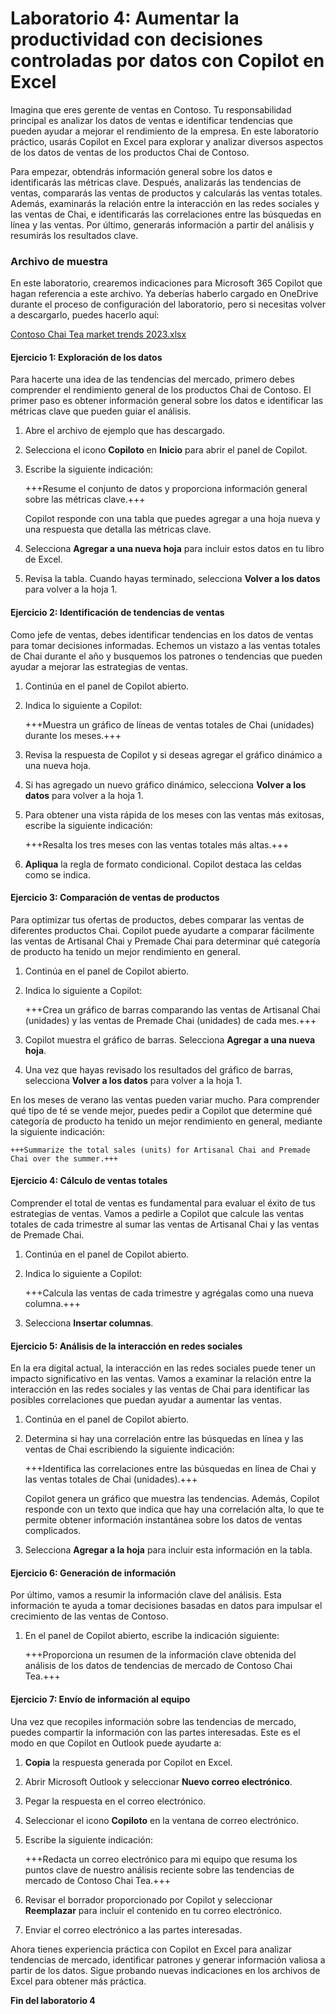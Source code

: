 # Laboratorio 4: Aumentar la productividad con decisiones controladas por datos con Copilot en Excel

Imagina que eres gerente de ventas en Contoso. Tu responsabilidad principal es analizar los datos de ventas e identificar tendencias que pueden ayudar a mejorar el rendimiento de la empresa. En este laboratorio práctico, usarás Copilot en Excel para explorar y analizar diversos aspectos de los datos de ventas de los productos Chai de Contoso.

Para empezar, obtendrás información general sobre los datos e identificarás las métricas clave. Después, analizarás las tendencias de ventas, compararás las ventas de productos y calcularás las ventas totales. Además, examinarás la relación entre la interacción en las redes sociales y las ventas de Chai, e identificarás las correlaciones entre las búsquedas en línea y las ventas. Por último, generarás información a partir del análisis y resumirás los resultados clave.

### Archivo de muestra

En este laboratorio, crearemos indicaciones para Microsoft 365 Copilot que hagan referencia a este archivo. Ya deberías haberlo cargado en OneDrive durante el proceso de configuración del laboratorio, pero si necesitas volver a descargarlo, puedes hacerlo aquí:

[Contoso Chai Tea market trends 2023.xlsx](https://go.microsoft.com/fwlink/?linkid=2268822)

#### Ejercicio 1: Exploración de los datos

Para hacerte una idea de las tendencias del mercado, primero debes comprender el rendimiento general de los productos Chai de Contoso. El primer paso es obtener información general sobre los datos e identificar las métricas clave que pueden guiar el análisis.

1. Abre el archivo de ejemplo que has descargado.

1. Selecciona el icono **Copiloto** en **Inicio** para abrir el panel de Copilot.

1. Escribe la siguiente indicación:

    +++Resume el conjunto de datos y proporciona información general sobre las métricas clave.+++

    Copilot responde con una tabla que puedes agregar a una hoja nueva y una respuesta que detalla las métricas clave.

1. Selecciona **Agregar a una nueva hoja** para incluir estos datos en tu libro de Excel.

1. Revisa la tabla. Cuando hayas terminado, selecciona **Volver a los datos** para volver a la hoja 1.

#### Ejercicio 2: Identificación de tendencias de ventas

Como jefe de ventas, debes identificar tendencias en los datos de ventas para tomar decisiones informadas. Echemos un vistazo a las ventas totales de Chai durante el año y busquemos los patrones o tendencias que pueden ayudar a mejorar las estrategias de ventas.

1. Continúa en el panel de Copilot abierto.

1. Indica lo siguiente a Copilot:

    +++Muestra un gráfico de líneas de ventas totales de Chai (unidades) durante los meses.+++

1. Revisa la respuesta de Copilot y si deseas agregar el gráfico dinámico a una nueva hoja.

1. Si has agregado un nuevo gráfico dinámico, selecciona **Volver a los datos** para volver a la hoja 1.
   
1. Para obtener una vista rápida de los meses con las ventas más exitosas, escribe la siguiente indicación:

    +++Resalta los tres meses con las ventas totales más altas.+++

1. **Apliqua** la regla de formato condicional. Copilot destaca las celdas como se indica.

#### Ejercicio 3: Comparación de ventas de productos

Para optimizar tus ofertas de productos, debes comparar las ventas de diferentes productos Chai. Copilot puede ayudarte a comparar fácilmente las ventas de Artisanal Chai y Premade Chai para determinar qué categoría de producto ha tenido un mejor rendimiento en general.

1. Continúa en el panel de Copilot abierto.

1. Indica lo siguiente a Copilot:

    +++Crea un gráfico de barras comparando las ventas de Artisanal Chai (unidades) y las ventas de Premade Chai (unidades) de cada mes.+++

1. Copilot muestra el gráfico de barras. Selecciona **Agregar a una nueva hoja**.

1. Una vez que hayas revisado los resultados del gráfico de barras, selecciona **Volver a los datos** para volver a la hoja 1.
   
En los meses de verano las ventas pueden variar mucho. Para comprender qué tipo de té se vende mejor, puedes pedir a Copilot que determine qué categoría de producto ha tenido un mejor rendimiento en general, mediante la siguiente indicación:

    +++Summarize the total sales (units) for Artisanal Chai and Premade Chai over the summer.+++

#### Ejercicio 4: Cálculo de ventas totales

Comprender el total de ventas es fundamental para evaluar el éxito de tus estrategias de ventas. Vamos a pedirle a Copilot que calcule las ventas totales de cada trimestre al sumar las ventas de Artisanal Chai y las ventas de Premade Chai.

1. Continúa en el panel de Copilot abierto.

1. Indica lo siguiente a Copilot:

    +++Calcula las ventas de cada trimestre y agrégalas como una nueva columna.+++

1. Selecciona **Insertar columnas**.

#### Ejercicio 5: Análisis de la interacción en redes sociales

En la era digital actual, la interacción en las redes sociales puede tener un impacto significativo en las ventas. Vamos a examinar la relación entre la interacción en las redes sociales y las ventas de Chai para identificar las posibles correlaciones que puedan ayudar a aumentar las ventas.

1. Continúa en el panel de Copilot abierto.

1. Determina si hay una correlación entre las búsquedas en línea y las ventas de Chai escribiendo la siguiente indicación:

    +++Identifica las correlaciones entre las búsquedas en línea de Chai y las ventas totales de Chai (unidades).+++

    Copilot genera un gráfico que muestra las tendencias. Además, Copilot responde con un texto que indica que hay una correlación alta, lo que te permite obtener información instantánea sobre los datos de ventas complicados.

1. Selecciona **Agregar a la hoja** para incluir esta información en la tabla.

#### Ejercicio 6: Generación de información

Por último, vamos a resumir la información clave del análisis. Esta información te ayuda a tomar decisiones basadas en datos para impulsar el crecimiento de las ventas de Contoso.

1. En el panel de Copilot abierto, escribe la indicación siguiente:

    +++Proporciona un resumen de la información clave obtenida del análisis de los datos de tendencias de mercado de Contoso Chai Tea.+++

#### Ejercicio 7: Envío de información al equipo

Una vez que recopiles información sobre las tendencias de mercado, puedes compartir la información con las partes interesadas. Este es el modo en que Copilot en Outlook puede ayudarte a:

1. **Copia** la respuesta generada por Copilot en Excel.

1. Abrir Microsoft Outlook y seleccionar **Nuevo correo electrónico**.

1. Pegar la respuesta en el correo electrónico.

1. Seleccionar el icono **Copiloto** en la ventana de correo electrónico.

1. Escribe la siguiente indicación:

    +++Redacta un correo electrónico para mi equipo que resuma los puntos clave de nuestro análisis reciente sobre las tendencias de mercado de Contoso Chai Tea.+++

1. Revisar el borrador proporcionado por Copilot y seleccionar **Reemplazar** para incluir el contenido en tu correo electrónico.

1. Enviar el correo electrónico a las partes interesadas.

Ahora tienes experiencia práctica con Copilot en Excel para analizar tendencias de mercado, identificar patrones y generar información valiosa a partir de los datos. Sigue probando nuevas indicaciones en los archivos de Excel para obtener más práctica.

**Fin del laboratorio 4**
